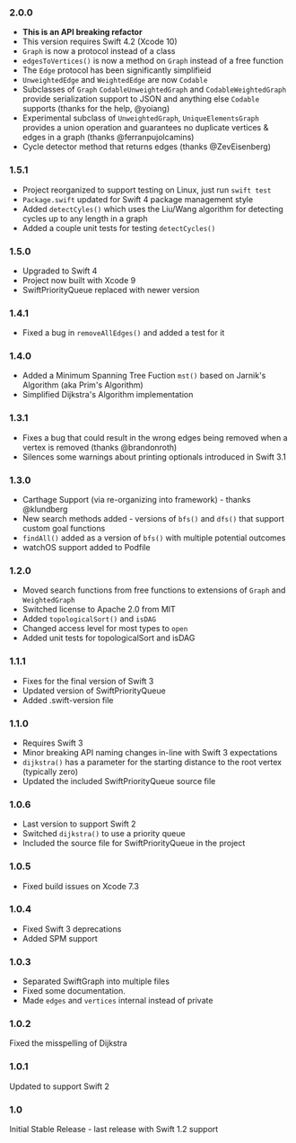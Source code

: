 ### 2.0.0
- **This is an API breaking refactor**
- This version requires Swift 4.2 (Xcode 10)
- `Graph` is now a protocol instead of a class
- `edgesToVertices()` is now a method on `Graph` instead of a free function
- The `Edge` protocol has been significantly simplifieid
- `UnweightedEdge` and `WeightedEdge` are now `Codable`
- Subclasses of `Graph` `CodableUnweightedGraph` and `CodableWeightedGraph` provide serialization support to JSON and anything else `Codable` supports (thanks for the help, @yoiang)
- Experimental subclass of `UnweightedGraph`, `UniqueElementsGraph` provides a union operation and guarantees no duplicate vertices & edges in a graph (thanks @ferranpujolcamins)
- Cycle detector method that returns edges (thanks @ZevEisenberg)

### 1.5.1
- Project reorganized to support testing on Linux, just run `swift test`
- `Package.swift` updated for Swift 4 package management style
- Added `detectCyles()` which uses the Liu/Wang algorithm for detecting cycles up to any length in a graph
- Added a couple unit tests for testing `detectCycles()`

### 1.5.0
- Upgraded to Swift 4
- Project now built with Xcode 9
- SwiftPriorityQueue replaced with newer version

### 1.4.1
- Fixed a bug in `removeAllEdges()` and added a test for it

### 1.4.0
- Added a Minimum Spanning Tree Fuction `mst()` based on Jarnik's Algorithm (aka Prim's Algorithm)
- Simplified Dijkstra's Algorithm implementation

### 1.3.1
- Fixes a bug that could result in the wrong edges being removed when a vertex is removed (thanks @brandonroth)
- Silences some warnings about printing optionals introduced in Swift 3.1

### 1.3.0
- Carthage Support (via re-organizing into framework) - thanks @klundberg
- New search methods added - versions of `bfs()` and `dfs()` that support custom goal functions
- `findAll()` added as a version of `bfs()` with multiple potential outcomes 
- watchOS support added to Podfile

### 1.2.0
- Moved search functions from free functions to extensions of `Graph` and `WeightedGraph`
- Switched license to Apache 2.0 from MIT
- Added `topologicalSort()` and `isDAG`
- Changed access level for most types to `open`
- Added unit tests for topologicalSort and isDAG

### 1.1.1
- Fixes for the final version of Swift 3
- Updated version of SwiftPriorityQueue
- Added .swift-version file

### 1.1.0
- Requires Swift 3
- Minor breaking API naming changes in-line with Swift 3 expectations
- `dijkstra()` has a parameter for the starting distance to the root vertex (typically zero)
- Updated the included SwiftPriorityQueue source file

### 1.0.6
- Last version to support Swift 2
- Switched `dijkstra()` to use a priority queue
- Included the source file for SwiftPriorityQueue in the project

### 1.0.5
- Fixed build issues on Xcode 7.3

### 1.0.4
- Fixed Swift 3 deprecations
- Added SPM support

### 1.0.3
- Separated SwiftGraph into multiple files 
- Fixed some documentation.
- Made `edges` and `vertices` internal instead of private

### 1.0.2
Fixed the misspelling of Dijkstra

### 1.0.1
Updated to support Swift 2

### 1.0
Initial Stable Release - last release with Swift 1.2 support
